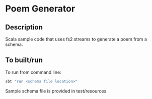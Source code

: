 # Poem Generator

## Description

Scala sample code that uses fs2 streams to generate a poem from a schema.

## To built/run

To run from command line:

```sh
sbt "run <schema file location>"
```

Sample schema file is provided in test/resources.
